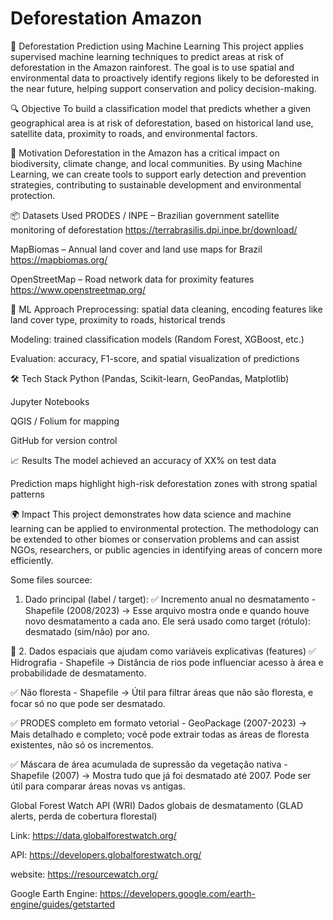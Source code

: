 # Deforestation Amazon
🌳 Deforestation Prediction using Machine Learning
This project applies supervised machine learning techniques to predict areas at risk of deforestation in the Amazon rainforest. The goal is to use spatial and environmental data to proactively identify regions likely to be deforested in the near future, helping support conservation and policy decision-making.

🔍 Objective
To build a classification model that predicts whether a given geographical area is at risk of deforestation, based on historical land use, satellite data, proximity to roads, and environmental factors.

🌱 Motivation
Deforestation in the Amazon has a critical impact on biodiversity, climate change, and local communities. By using Machine Learning, we can create tools to support early detection and prevention strategies, contributing to sustainable development and environmental protection.

📦 Datasets Used
PRODES / INPE – Brazilian government satellite monitoring of deforestation
https://terrabrasilis.dpi.inpe.br/download/

MapBiomas – Annual land cover and land use maps for Brazil
https://mapbiomas.org/

OpenStreetMap – Road network data for proximity features
https://www.openstreetmap.org/

🧠 ML Approach
Preprocessing: spatial data cleaning, encoding features like land cover type, proximity to roads, historical trends

Modeling: trained classification models (Random Forest, XGBoost, etc.)

Evaluation: accuracy, F1-score, and spatial visualization of predictions

🛠️ Tech Stack
Python (Pandas, Scikit-learn, GeoPandas, Matplotlib)

Jupyter Notebooks

QGIS / Folium for mapping

GitHub for version control

📈 Results
The model achieved an accuracy of XX% on test data

Prediction maps highlight high-risk deforestation zones with strong spatial patterns

🌍 Impact
This project demonstrates how data science and machine learning can be applied to environmental protection. The methodology can be extended to other biomes or conservation problems and can assist NGOs, researchers, or public agencies in identifying areas of concern more efficiently.

Some files sourcee:
1. Dado principal (label / target):
✅ Incremento anual no desmatamento - Shapefile (2008/2023)
→ Esse arquivo mostra onde e quando houve novo desmatamento a cada ano.
Ele será usado como target (rótulo): desmatado (sim/não) por ano.

📍 2. Dados espaciais que ajudam como variáveis explicativas (features)
✅ Hidrografia - Shapefile
→ Distância de rios pode influenciar acesso à área e probabilidade de desmatamento.

✅ Não floresta - Shapefile
→ Útil para filtrar áreas que não são floresta, e focar só no que pode ser desmatado.

✅ PRODES completo em formato vetorial - GeoPackage (2007-2023)
→ Mais detalhado e completo; você pode extrair todas as áreas de floresta existentes, não só os incrementos.

✅ Máscara de área acumulada de supressão da vegetação nativa - Shapefile (2007)
→ Mostra tudo que já foi desmatado até 2007. Pode ser útil para comparar áreas novas vs antigas.

Global Forest Watch API (WRI)
Dados globais de desmatamento (GLAD alerts, perda de cobertura florestal)

Link: https://data.globalforestwatch.org/

API: https://developers.globalforestwatch.org/

website: https://resourcewatch.org/

Google Earth Engine:
https://developers.google.com/earth-engine/guides/getstarted

